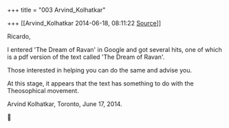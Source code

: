 +++
title = "003 Arvind_Kolhatkar"

+++
[[Arvind_Kolhatkar	2014-06-18, 08:11:22 [Source](https://groups.google.com/g/samskrita/c/ZCUoQRVONJc)]]



Ricardo,

  

I entered 'The Dream of Ravan' in Google and got several hits, one of which is a pdf version of the text called 'The Dream of Ravan'. 

  

Those interested in helping you can do the same and advise you.

  

At this stage, it appears that the text has something to do with the Theosophical movement.

  

Arvind Kolhatkar, Toronto, June 17, 2014.  
  



